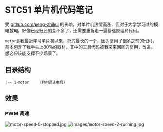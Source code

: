 # STC51 单片机代码笔记

受 [github.com/peng-zhihui](https://github.com/peng-zhihui) 的影响，对单片机热情高涨，但对于大学学习过的模电数电，好像已经归还的差不多了，还需要重新走一遍基础原理和代码。

`motor`是我最近学习单片机以来，托的最长的一个，因为复用了很多之前的代码，基本包含了我手头上80%的器材，其中的工具代码被我来来回回的复用，改进，想必应该能支撑不少场景了。

## 目录结构

```text
|-- 1-motor     (PWM调速电机)
```

## 效果

### PWM 调速

![motor-speed-0-stopped.jpg](./images/motor-speed-0-stopped.jpg)
![images/motor-speed-2-running.jpg](./images/motor-speed-2-running.jpg)
